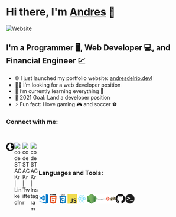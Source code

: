 # Hi there, I'm [Andres][website] 👋

[![Website](https://img.shields.io/website?label=andresdelrio.dev&style=for-the-badge&url=https%3A%2F%2Fandresdelrio.dev)](https://andresdelrio.dev)

## I'm a Programmer 🖥️, Web Developer 💻, and Financial Engineer 💹

- 🌐 I just launched my portfolio website: [andresdelrio.dev][website]!
- 👨‍💼 I’m looking for a web developer position
- 🌱 I’m currently learning everything 🤣
- 🥅 2021 Goal: Land a developer position
- ⚡ Fun fact: I love gaming 🎮 and soccer ⚽ 

### Connect with me:
<p>&nbsp;</p>

[<img align="left" alt="andresdelrio.dev" width="22px" src="https://raw.githubusercontent.com/iconic/open-iconic/master/svg/globe.svg" />][website][<img align="left" alt="codeSTACKr | LinkedIn" width="22px" src="https://cdn.jsdelivr.net/npm/simple-icons@v3/icons/linkedin.svg" />][linkedin][<img align="left" alt="codeSTACKr | Twitter" width="22px" src="https://cdn.jsdelivr.net/npm/simple-icons@v3/icons/twitter.svg" />][twitter][<img align="left" alt="codeSTACKr | Instagram" width="22px" src="https://cdn.jsdelivr.net/npm/simple-icons@v3/icons/instagram.svg" />][instagram]

<p>&nbsp;</p>
<p>&nbsp;</p>

### Languages and Tools:
<p>&nbsp;</p>
<img align="left" alt="Visual Studio Code" width="26px" src="https://raw.githubusercontent.com/github/explore/80688e429a7d4ef2fca1e82350fe8e3517d3494d/topics/visual-studio-code/visual-studio-code.png" />
<img align="left" alt="HTML5" width="26px" src="https://raw.githubusercontent.com/github/explore/80688e429a7d4ef2fca1e82350fe8e3517d3494d/topics/html/html.png" />
<img align="left" alt="CSS3" width="26px" src="https://raw.githubusercontent.com/github/explore/80688e429a7d4ef2fca1e82350fe8e3517d3494d/topics/css/css.png" />
<img align="left" alt="JavaScript" width="26px" src="https://raw.githubusercontent.com/github/explore/80688e429a7d4ef2fca1e82350fe8e3517d3494d/topics/javascript/javascript.png" />
<img align="left" alt="React" width="26px" src="https://raw.githubusercontent.com/github/explore/80688e429a7d4ef2fca1e82350fe8e3517d3494d/topics/react/react.png" />
<img align="left" alt="Node.js" width="26px" src="https://raw.githubusercontent.com/github/explore/80688e429a7d4ef2fca1e82350fe8e3517d3494d/topics/nodejs/nodejs.png" />
<img align="left" alt="MongoDB" width="26px" src="https://raw.githubusercontent.com/github/explore/80688e429a7d4ef2fca1e82350fe8e3517d3494d/topics/mongodb/mongodb.png" />
<img align="left" alt="Git" width="26px" src="https://raw.githubusercontent.com/github/explore/80688e429a7d4ef2fca1e82350fe8e3517d3494d/topics/git/git.png" />
<img align="left" alt="GitHub" width="26px" src="https://raw.githubusercontent.com/github/explore/78df643247d429f6cc873026c0622819ad797942/topics/github/github.png" />
<img align="left" alt="Terminal" width="26px" src="https://raw.githubusercontent.com/github/explore/80688e429a7d4ef2fca1e82350fe8e3517d3494d/topics/terminal/terminal.png" /<p>&nbsp;</p>

[website]: https://andresdelrio.dev
[twitter]: https://twitter.com/devrio11
[instagram]: https://instagram.com/andresdelrio11
[linkedin]: https://linkedin.com/in/andresdelrio11
